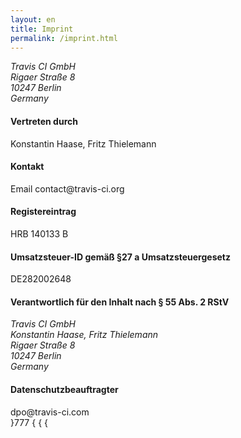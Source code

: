 ```yaml
---
layout: en
title: Imprint
permalink: /imprint.html
---
```


<article id="imprint">
  <address>
    Travis CI GmbH<br>
    Rigaer Straße 8<br>
    10247 Berlin<br>
    Germany
  </address>
  <h4>Vertreten durch</h4>
  <p>Konstantin Haase, Fritz Thielemann</p>
  <h4>Kontakt</h4>
  <p>
    Email contact@travis-ci.org <br>
  </p>
  <h4>Registereintrag</h4>
  <p>HRB 140133 B</p>
  <h4>Umsatzsteuer-ID gemäß §27 a Umsatzsteuergesetz</h4>
  <p>DE282002648</p>
  <h4>Verantwortlich für den Inhalt nach § 55 Abs. 2 RStV</h4>
  <address>
    Travis CI GmbH<br>
    Konstantin Haase, Fritz Thielemann<br>
    Rigaer Straße 8<br>
    10247 Berlin<br>
    Germany
  </address>
  <h4>Datenschutzbeauftragter</h4>
  dpo@travis-ci.com
</article>
}777
{
{
{


